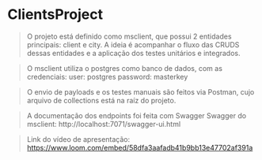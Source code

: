 # ClientsProject

> O projeto está definido como msclient, que possui 2 entidades principais: client e city. A ideia é acompanhar o fluxo das CRUDS dessas entidades e a aplicação dos testes unitários e integrados.

> O msclient utiliza o postgres como banco de dados, com as credenciais:
  > user: postgres
  > password: masterkey

> O envio de payloads e os testes manuais são feitos via Postman, cujo arquivo de collections está na raíz do projeto.

> A documentação dos endpoints foi feita com Swagger
  > Swagger do msclient: http://localhost:7071/swagger-ui.html
  
> Link do vídeo de apresentação:
https://www.loom.com/embed/58dfa3aafadb41b9bb13e47702af391a
